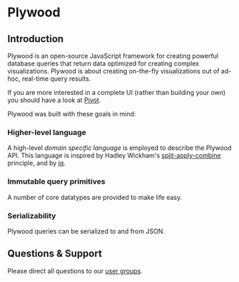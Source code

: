 # Plywood

## Introduction

Plywood is an open-source JavaScript framework for creating powerful database queries that return data optimized for 
creating complex visualizations. Plywood is about creating on-the-fly visualizations out of ad-hoc, real-time query results.

If you are more interested in a complete UI (rather than building your own) you should have a look at [Pivot](https://github.com/implydata/pivot). 

Plywood was built with these goals in mind:

### Higher-level language

A high-level *domain specific language* is employed to describe the Plywood API.
This language is inspired by Hadley Wickham's [split-apply-combine](http://www.jstatsoft.org/v40/i01/paper) principle,
and by [jq](https://stedolan.github.io/jq/).

### Immutable query primitives

A number of core datatypes are provided to make life easy.

### Serializability

Plywood queries can be serialized to and from JSON.

## Questions & Support

Please direct all questions to our [user groups](https://groups.google.com/forum/#!forum/imply-user-group).
